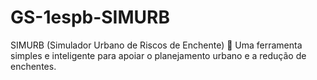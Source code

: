 # GS-1espb-SIMURB
SIMURB (Simulador Urbano de Riscos de Enchente) 📍 Uma ferramenta simples e inteligente para apoiar o planejamento urbano e a redução de enchentes.
